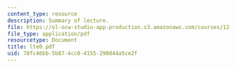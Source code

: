 ```yaml
---
content_type: resource
description: Summary of lecture.
file: https://ol-ocw-studio-app-production.s3.amazonaws.com/courses/12-802-wave-motions-in-the-ocean-and-atmosphere-spring-2004/78fc46bb5b874cc04155290d44a5ce2f_lte0.pdf
file_type: application/pdf
resourcetype: Document
title: lte0.pdf
uid: 78fc46bb-5b87-4cc0-4155-290d44a5ce2f
---
```

